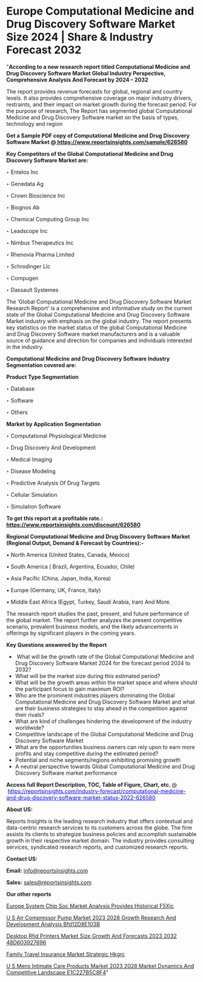 # Europe Computational Medicine and Drug Discovery Software Market Size 2024 | Share & Industry Forecast 2032

"<strong>According to a new research report titled Computational Medicine and Drug Discovery Software Market Global Industry Perspective, Comprehensive Analysis And Forecast by 2024 – 2032</strong>

The report provides revenue forecasts for global, regional and country levels. It also provides comprehensive coverage on major industry drivers, restraints, and their impact on market growth during the forecast period. For the purpose of research, The Report has segmented global Computational Medicine and Drug Discovery Software market on the basis of types, technology and region

<strong>Get a Sample PDF copy of Computational Medicine and Drug Discovery Software Market </strong><strong>@<a href=https://www.reportsinsights.com/sample/626580 style=color:#0000ff;> https://www.reportsinsights.com/sample/626580</a></strong></font>

<strong>Key Competitors of the Global Computational Medicine and Drug Discovery Software Market are:</strong>

‣ Entelos Inc

‣ Genedata Ag

‣ Crown Bioscience Inc

‣ Biognos Ab

‣ Chemical Computing Group Inc

‣ Leadscope Inc

‣ Nimbus Therapeutics Inc

‣ Rhenovia Pharma Limited

‣ Schrodinger Llc

‣ Compugen

‣ Dassault Systemes

The ‘Global Computational Medicine and Drug Discovery Software Market Research Report’ is a comprehensive and informative study on the current state of the Global Computational Medicine and Drug Discovery Software Market industry with emphasis on the global industry. The report presents key statistics on the market status of the global Computational Medicine and Drug Discovery Software market manufacturers and is a valuable source of guidance and direction for companies and individuals interested in the industry.

<strong>Computational Medicine and Drug Discovery Software Industry Segmentation covered are:</strong>

<strong>Product Type Segmentation</strong>

‣    Database

‣ Software

‣ Others

<strong>Market by Application Segmentation</strong>

‣   Computational Physiological Medicine

‣ Drug Discovery And Development

‣ Medical Imaging

‣ Disease Modeling

‣ Predictive Analysis Of Drug Targets

‣ Cellular Simulation

‣ Simulation Software

<strong>To get this report at a profitable rate.: <a href=https://www.reportsinsights.com/discount/626580 style=color:#0000ff;>https://www.reportsinsights.com/discount/626580</a></strong></font>

<strong>Regional Computational Medicine and Drug Discovery Software Market (Regional Output, Demand &amp; Forecast by Countries):-</strong>

• North America (United States, Canada, Mexico)

• South America ( Brazil, Argentina, Ecuador, Chile)

• Asia Pacific (China, Japan, India, Korea)

• Europe (Germany, UK, France, Italy)

• Middle East Africa (Egypt, Turkey, Saudi Arabia, Iran) And More.

The research report studies the past, present, and future performance of the global market. The report further analyzes the present competitive scenario, prevalent business models, and the likely advancements in offerings by significant players in the coming years.

<strong>Key Questions answered by the Report</strong>
<ul>
  <li> What will be the growth rate of the Global Computational Medicine and Drug Discovery Software Market 2024 for the forecast period 2024 to 2032?</li>
  <li>What will be the market size during this estimated period?</li>
  <li>What will be the growth areas within the market space and where should the participant focus to gain maximum ROI?</li>
  <li>Who are the prominent industries players dominating the Global Computational Medicine and Drug Discovery Software Market and what are their business strategies to stay ahead in the competition against their rivals?</li>
  <li>What are kind of challenges hindering the development of the industry worldwide?</li>
  <li>Competitive landscape of the Global Computational Medicine and Drug Discovery Software Market</li>
  <li>What are the opportunities business owners can rely upon to earn more profits and stay competitive during the estimated period?</li>
  <li>Potential and niche segments/regions exhibiting promising growth</li>
  <li>A neutral perspective towards Global Computational Medicine and Drug Discovery Software market performance</li>
</ul>
<strong>Access full Report Description, TOC, Table of Figure, Chart, etc. </strong>@  <a href=https://reportsinsights.com/industry-forecast/computational-medicine-and-drug-discovery-software-market-status-2022-626580 style=color:#0000ff;>https://reportsinsights.com/industry-forecast/computational-medicine-and-drug-discovery-software-market-status-2022-626580</a></font>

<strong><strong>About US</strong>:</strong>

Reports Insights is the leading research industry that offers contextual and data-centric research services to its customers across the globe. The firm assists its clients to strategize business policies and accomplish sustainable growth in their respective market domain. The industry provides consulting services, syndicated research reports, and customized research reports.

<strong>Contact US:</strong>

<p class=""""><b>Email:</b> <a href=mailto:info@reportsinsights.com>info@reportsinsights.com</a></p>
<p class=""""><b>Sales:</b> <a href=mailto:sales@reportsinsights.com>sales@reportsinsights.com</a></p>

<strong>Our other reports</strong>

<a href=https://www.linkedin.com/pulse/europe-system-chip-soc-market-analysis-provides-historical-f5xjc/>Europe System Chip Soc Market Analysis Provides Historical F5Xjc</a>

<a href=https://medium.com/@aaradhyashinde84758/u-s-air-compressor-pump-market-2023-2028-growth-research-and-development-analysis-bfd12d8e103b>U S Air Compressor Pump Market 2023 2028 Growth Research And Development Analysis Bfd12D8E103B</a>

<a href=https://medium.com/@d7298290/desktop-rfid-printers-market-size-growth-and-forecasts-2023-2032-48d603927696>Desktop Rfid Printers Market Size Growth And Forecasts 2023 2032 48D603927696</a>

<a href=https://www.linkedin.com/pulse/family-travel-insurance-market-strategic-hkgrc/>Family Travel Insurance Market Strategic Hkgrc</a>

<a href=https://medium.com/@nadeemkazi0003/u-s-mens-intimate-care-products-market-2023-2028-market-dynamics-and-competitive-landscape-e1c227b5c8f4>U S Mens Intimate Care Products Market 2023 2028 Market Dynamics And Competitive Landscape E1C227B5C8F4</a>"
